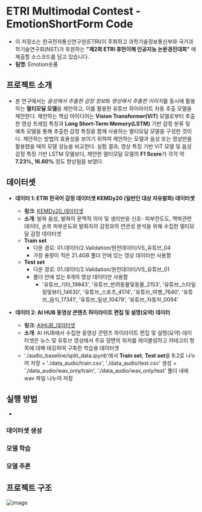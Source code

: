 # ETRI Multimodal Contest - EmotionShortForm Code
+ 이 저장소는 한국전자통신연구원(ETRI)이 주최하고 과학기술정보통신부와 국가과학기술연구회(NST)가 후원하는 **"제2회 ETRI 휴먼이해 인공지능 논문경진대회"** 에 제출할 소스코드를 담고 있습니다.
+ **팀명**: Emotion숏폼

## 프로젝트 소개
+ 본 연구에서는 *음성에서 추출한 감정 정보*와 *영상에서 추출한 이미지*를 동시에 활용하는 **멀티모달 모델**을 제안하고, 이를 활용한 유튜브 하이라이트 자동 추출 모델을 제안한다. 제안하는 핵심 아이디어는 **Vision Transformer(ViT)** 모델로부터 추출한 영상 프레임 특징과 **Long Short-Term Memory(LSTM)** 기반 감정 분류 및 예측 모델을 통해 추출한 감정 특징을 함께 사용하는 멀티모달 모델을 구성한 것이다. 제안하는 방법의 효용성을 보이기 위하여 제안하는 모델과 음성 또는 영상만을 활용했을 때의 모델 성능을 비교한다. 실험 결과, 영상 특징 기반 ViT 모델 및 음성 감정 특징 기반 LSTM 모델보다, 제안한 멀티모달 모델의 **F1 Score**가 각각 약 **7.23%, 16.60%** 정도 향상됨을 보였다.

## 데이터셋 
+ **데이터 1: ETRI 한국어 감정 데이터셋 KEMDy20 (일반인 대상 자유발화) 데이터셋**
  + **링크**: [KEMDy20_데이터셋](https://nanum.etri.re.kr/share/kjnoh/KEMDy20?lang=ko_KR)
  + **소개**: 발화 음성, 발화의 문맥적 의미 및 생리반응 신호- 피부전도도, 맥박관련 데이터, 손목 피부온도와 발화자의 감정과의 연관성 분석을 위해 수집한 멀티모달 감정 데이터셋
  + **Train set**
    + 다운 경로: 01.데이터/2.Validation/원천데이터/VS_유튜브_04
    + 가장 용량이 적은 21.4GB 폴더 안에 있는 영상 데이터만 사용함
  + **Test set**
    + 다운 경로: 01.데이터/2.Validation/원천데이터/VS_유튜브_01
    + 폴더 안에 있는 8개의 영상 데이터만 사용함
      + '유튜브_기타_19843', '유튜브_반려동물및동물_2153', '유튜브_스타일링및뷰티_14630', '유튜브_스포츠_4174', '유튜브_여행_7640', '유튜브_음식_17341', '유튜브_일상_10479', '유튜브_자동차_0094'

+ **데이터 2: AI HUB 동영상 콘텐츠 하이라이트 편집 및 설명(요약) 데이터**
    + **링크**:  [AIHUB_데이터셋](https://www.aihub.or.kr/aihubdata/data/view.do?dataSetSn=616)
    + **소개**: AI HUB에서 수집한 동영상 콘텐츠 하이라이트 편집 및 설명(요약) 데이터셋은 뉴스 및 유튜브 영상에서 주요 장면의 위치를 레이블링하고 카테고리 항목에 대해 태깅하여 구축한 학습용 데이터셋
    +  './audio_baseline/split_data.ipynb'에서 **Train set**, **Test set**을 8:2로 나누어 저장
      + './data_audio/train.csv', './data_audio/test.csv' 생성
      + './data_audio/wav_only/train', './data_audio/wav_only/test' 폴더 내에 wav 파일 나누어 저장

## 실행 방법
+ 

### 데이터셋 생성

### 모델 학습

### 모델 추론


## 프로젝트 구조
![image](https://user-images.githubusercontent.com/66208800/234458258-45c80130-3fe2-4979-9a5c-073a1f428bba.png)




